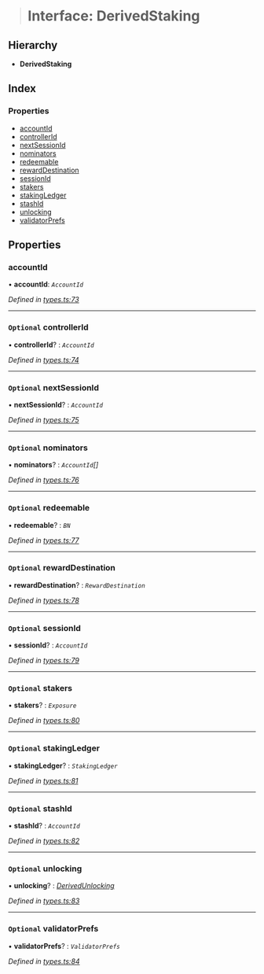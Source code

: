 > # Interface: DerivedStaking

## Hierarchy

* **DerivedStaking**

## Index

### Properties

* [accountId](_types_.derivedstaking.md#accountid)
* [controllerId](_types_.derivedstaking.md#optional-controllerid)
* [nextSessionId](_types_.derivedstaking.md#optional-nextsessionid)
* [nominators](_types_.derivedstaking.md#optional-nominators)
* [redeemable](_types_.derivedstaking.md#optional-redeemable)
* [rewardDestination](_types_.derivedstaking.md#optional-rewarddestination)
* [sessionId](_types_.derivedstaking.md#optional-sessionid)
* [stakers](_types_.derivedstaking.md#optional-stakers)
* [stakingLedger](_types_.derivedstaking.md#optional-stakingledger)
* [stashId](_types_.derivedstaking.md#optional-stashid)
* [unlocking](_types_.derivedstaking.md#optional-unlocking)
* [validatorPrefs](_types_.derivedstaking.md#optional-validatorprefs)

## Properties

###  accountId

• **accountId**: *`AccountId`*

*Defined in [types.ts:73](https://github.com/polkadot-js/api/blob/54e9a81/packages/api-derive/src/types.ts#L73)*

___

### `Optional` controllerId

• **controllerId**? : *`AccountId`*

*Defined in [types.ts:74](https://github.com/polkadot-js/api/blob/54e9a81/packages/api-derive/src/types.ts#L74)*

___

### `Optional` nextSessionId

• **nextSessionId**? : *`AccountId`*

*Defined in [types.ts:75](https://github.com/polkadot-js/api/blob/54e9a81/packages/api-derive/src/types.ts#L75)*

___

### `Optional` nominators

• **nominators**? : *`AccountId`[]*

*Defined in [types.ts:76](https://github.com/polkadot-js/api/blob/54e9a81/packages/api-derive/src/types.ts#L76)*

___

### `Optional` redeemable

• **redeemable**? : *`BN`*

*Defined in [types.ts:77](https://github.com/polkadot-js/api/blob/54e9a81/packages/api-derive/src/types.ts#L77)*

___

### `Optional` rewardDestination

• **rewardDestination**? : *`RewardDestination`*

*Defined in [types.ts:78](https://github.com/polkadot-js/api/blob/54e9a81/packages/api-derive/src/types.ts#L78)*

___

### `Optional` sessionId

• **sessionId**? : *`AccountId`*

*Defined in [types.ts:79](https://github.com/polkadot-js/api/blob/54e9a81/packages/api-derive/src/types.ts#L79)*

___

### `Optional` stakers

• **stakers**? : *`Exposure`*

*Defined in [types.ts:80](https://github.com/polkadot-js/api/blob/54e9a81/packages/api-derive/src/types.ts#L80)*

___

### `Optional` stakingLedger

• **stakingLedger**? : *`StakingLedger`*

*Defined in [types.ts:81](https://github.com/polkadot-js/api/blob/54e9a81/packages/api-derive/src/types.ts#L81)*

___

### `Optional` stashId

• **stashId**? : *`AccountId`*

*Defined in [types.ts:82](https://github.com/polkadot-js/api/blob/54e9a81/packages/api-derive/src/types.ts#L82)*

___

### `Optional` unlocking

• **unlocking**? : *[DerivedUnlocking](../modules/_types_.md#derivedunlocking)*

*Defined in [types.ts:83](https://github.com/polkadot-js/api/blob/54e9a81/packages/api-derive/src/types.ts#L83)*

___

### `Optional` validatorPrefs

• **validatorPrefs**? : *`ValidatorPrefs`*

*Defined in [types.ts:84](https://github.com/polkadot-js/api/blob/54e9a81/packages/api-derive/src/types.ts#L84)*